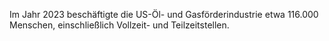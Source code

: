Im Jahr 2023 beschäftigte die US-Öl- und Gasförderindustrie etwa 116.000 Menschen, einschließlich Vollzeit- und Teilzeitstellen.
